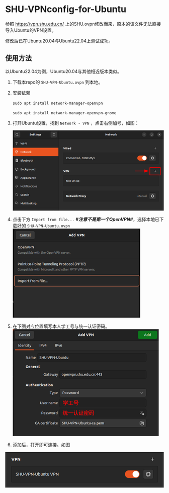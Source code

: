 # SHU-VPNconfig-for-Ubuntu

参照 https://vpn.shu.edu.cn/ 上的SHU.ovpn修改而来，原本的该文件无法直接导入Ubuntu的VPN设置。

修改后已在Ubuntu20.04与Ubuntu22.04上测试成功。



## 使用方法

以Ubuntu22.04为例，Ubuntu20.04与其他相近版本类似。

1. 下载本repo的 `SHU-VPN-Ubuntu.ovpn` 到本地。

2. 安装依赖

   `sudo apt install network-manager-openvpn`

   `sudo apt install network-manager-openvpn-gnome`

3. 打开Ubuntu设置，找到 `Network - VPN` ，点击右侧加号，如图：

   <img src="https://raw.githubusercontent.com/SHUzhekiNg/SHUzhekiNg.github.io/main/assets/typoraimages/image-20231224142949431.png" alt="image-20231224142949431" style="zoom:80%;" />

4. 点击下方 `Import from file...` ***#注意不是第一个OpenVPN#***，选择本地已下载好的 `SHU-VPN-Ubuntu.ovpn`
   <img src="https://raw.githubusercontent.com/SHUzhekiNg/SHUzhekiNg.github.io/main/assets/typoraimages/image-20231224143245970.png" alt="image-20231224143245970" style="zoom:80%;" />

5. 在下图对应位置填写本人学工号与统一认证密码。
   <img src="https://raw.githubusercontent.com/SHUzhekiNg/SHUzhekiNg.github.io/main/assets/typoraimages/image-20231224143500689.png" alt="image-20231224143500689" style="zoom:80%;" />

6. 添加后，打开即可连接。如图

![image-20231224143808459](https://raw.githubusercontent.com/SHUzhekiNg/SHUzhekiNg.github.io/main/assets/typoraimages/image-20231224143808459.png)